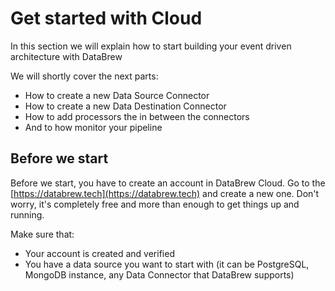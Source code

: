 # Get started with Cloud

In this section we will explain how to start building your event driven architecture with DataBrew

We will shortly cover the next parts:

- How to create a new Data Source Connector
- How to create a new Data Destination Connector
- How to add processors the in between the connectors
- And to how monitor your pipeline

## Before we start

Before we start, you have to create an account in DataBrew Cloud.
Go to the [https://databrew.tech](https://databrew.tech) and create a new one. Don't worry, it's completely free and more than enough to
get things up and running.


Make sure that:
- Your account is created and verified
- You have a data source you want to start with (it can be PostgreSQL, MongoDB instance, any Data Connector that DataBrew supports)
